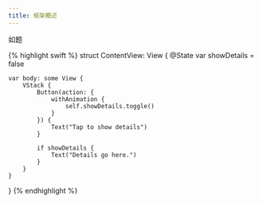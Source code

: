 ```yaml
---
title: 框架概述
---
```


如题

{% highlight swift %}
struct ContentView: View {
    @State var showDetails = false

    var body: some View {
        VStack {
            Button(action: {
                withAnimation {
                    self.showDetails.toggle()
                }
            }) {
                Text("Tap to show details")
            }

            if showDetails {
                Text("Details go here.")
            }
        }
    }
}
{% endhighlight %}
